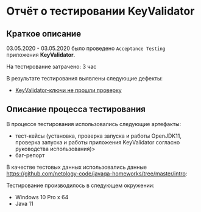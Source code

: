 # Отчёт о тестировании KeyValidator 

## Краткое описание

03.05.2020 - 03.05.2020 было проведено `Acceptance Testing` приложения **KeyValidator**.

На тестирование затрачено: 3 час

В результате тестирования выявлены следующие дефекты:
* [KeyValidator-ключи не прошли проверку](https://github.com/SShapovalov-git/homework-3.1/issues/3)


## Описание процесса тестирования
В процессе тестирования использовались следующие артефакты:

* тест-кейсы (установка, проверка запуска и работы OpenJDK11, проверка запуска и работы приложения KeyValidator согласно руководства использования)>
* баг-репорт

В качестве тестовых данных использовались данные https://github.com/netology-code/javaqa-homeworks/tree/master/intro:


Тестирование производилось в следующем окружении:
* Windows 10 Pro x 64
* Java 11
